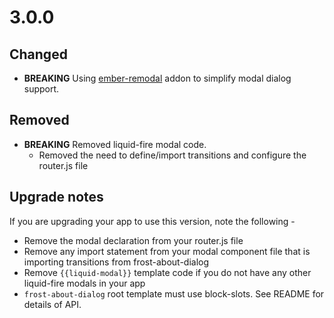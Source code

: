 # 3.0.0
## Changed
- **BREAKING** Using [ember-remodal](http://sethbrasile.github.io/ember-remodal/) addon to simplify modal dialog support.

## Removed
- **BREAKING** Removed liquid-fire modal code. 
  - Removed the need to define/import transitions and configure the router.js file

## Upgrade notes
If you are upgrading your app to use this version, note the following - 
- Remove the modal declaration from your router.js file
- Remove any import statement from your modal component file that is importing transitions from frost-about-dialog
- Remove `{{liquid-modal}}` template code if you do not have any other liquid-fire modals in your app
- `frost-about-dialog` root template must use block-slots. See README for details of API.

